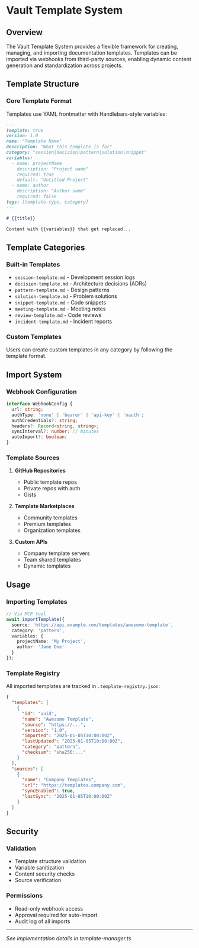 # Vault Template System

## Overview

The Vault Template System provides a flexible framework for creating, managing, and importing documentation templates. Templates can be imported via webhooks from third-party sources, enabling dynamic content generation and standardization across projects.

## Template Structure

### Core Template Format

Templates use YAML frontmatter with Handlebars-style variables:

```markdown
---
template: true
version: 1.0
name: "Template Name"
description: "What this template is for"
category: "session|decision|pattern|solution|snippet"
variables:
  - name: projectName
    description: "Project name"
    required: true
    default: "Untitled Project"
  - name: author
    description: "Author name"
    required: false
tags: [template-type, category]
---

# {{title}}

Content with {{variables}} that get replaced...
```

## Template Categories

### Built-in Templates
- `session-template.md` - Development session logs
- `decision-template.md` - Architecture decisions (ADRs)
- `pattern-template.md` - Design patterns
- `solution-template.md` - Problem solutions
- `snippet-template.md` - Code snippets
- `meeting-template.md` - Meeting notes
- `review-template.md` - Code reviews
- `incident-template.md` - Incident reports

### Custom Templates
Users can create custom templates in any category by following the template format.

## Import System

### Webhook Configuration

```typescript
interface WebhookConfig {
  url: string;
  authType: 'none' | 'bearer' | 'api-key' | 'oauth';
  authCredentials?: string;
  headers?: Record<string, string>;
  syncInterval?: number; // minutes
  autoImport?: boolean;
}
```

### Template Sources

1. **GitHub Repositories**
   - Public template repos
   - Private repos with auth
   - Gists

2. **Template Marketplaces**
   - Community templates
   - Premium templates
   - Organization templates

3. **Custom APIs**
   - Company template servers
   - Team shared templates
   - Dynamic templates

## Usage

### Importing Templates

```typescript
// Via MCP tool
await importTemplate({
  source: 'https://api.example.com/templates/awesome-template',
  category: 'pattern',
  variables: {
    projectName: 'My Project',
    author: 'Jane Doe'
  }
});
```

### Template Registry

All imported templates are tracked in `.template-registry.json`:

```json
{
  "templates": [
    {
      "id": "uuid",
      "name": "Awesome Template",
      "source": "https://...",
      "version": "1.0",
      "imported": "2025-01-05T10:00:00Z",
      "lastUpdated": "2025-01-05T10:00:00Z",
      "category": "pattern",
      "checksum": "sha256:..."
    }
  ],
  "sources": [
    {
      "name": "Company Templates",
      "url": "https://templates.company.com",
      "syncEnabled": true,
      "lastSync": "2025-01-05T10:00:00Z"
    }
  ]
}
```

## Security

### Validation
- Template structure validation
- Variable sanitization
- Content security checks
- Source verification

### Permissions
- Read-only webhook access
- Approval required for auto-import
- Audit log of all imports

---
*See implementation details in template-manager.ts*